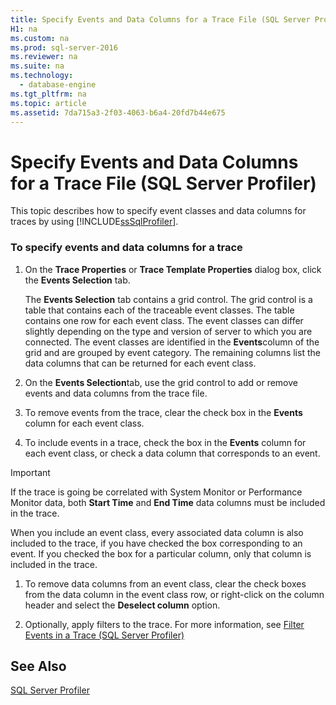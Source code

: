 ```yaml
---
title: Specify Events and Data Columns for a Trace File (SQL Server Profiler)
H1: na
ms.custom: na
ms.prod: sql-server-2016
ms.reviewer: na
ms.suite: na
ms.technology: 
  - database-engine
ms.tgt_pltfrm: na
ms.topic: article
ms.assetid: 7da715a3-2f03-4063-b6a4-20fd7b44e675
---
```

# Specify Events and Data Columns for a Trace File (SQL Server Profiler)
  This topic describes how to specify event classes and data columns for traces by using [!INCLUDE[ssSqlProfiler](../../Token/Other/ssSqlProfiler_md.md)].  
  
### To specify events and data columns for a trace  
  
1.  On the **Trace Properties** or **Trace Template Properties** dialog box, click the **Events Selection** tab.  
  
     The **Events Selection** tab contains a grid control. The grid control is a table that contains each of the traceable event classes. The table contains one row for each event class. The event classes can differ slightly depending on the type and version of server to which you are connected. The event classes are identified in the **Events**column of the grid and are grouped by event category. The remaining columns list the data columns that can be returned for each event class.  
  
2.  On the **Events Selection**tab, use the grid control to add or remove events and data columns from the trace file.  
  
3.  To remove events from the trace, clear the check box in the **Events** column for each event class.  
  
4.  To include events in a trace, check the box in the **Events** column for each event class, or check a data column that corresponds to an event.  
  
> [!IMPORTANT]  
>  If the trace is going be correlated with System Monitor or Performance Monitor data, both **Start Time** and **End Time** data columns must be included in the trace.  
  
 When you include an event class, every associated data column is also included to the trace, if you have checked the box corresponding to an event. If you checked the box for a particular column, only that column is included in the trace.  
  
1.  To remove data columns from an event class, clear the check boxes from the data column in the event class row, or right\-click on the column header and select the **Deselect column** option.  
  
2.  Optionally, apply filters to the trace. For more information, see [Filter Events in a Trace &#40;SQL Server Profiler&#41;](../../Topics/TopicNameContainA/Filter-Events-in-a-Trace--SQL-Server-Profiler-.md)  
  
## See Also  
 [SQL Server Profiler](../../Topics/TopicNameNotContainA/SQL-Server-Profiler.md)  
  
  